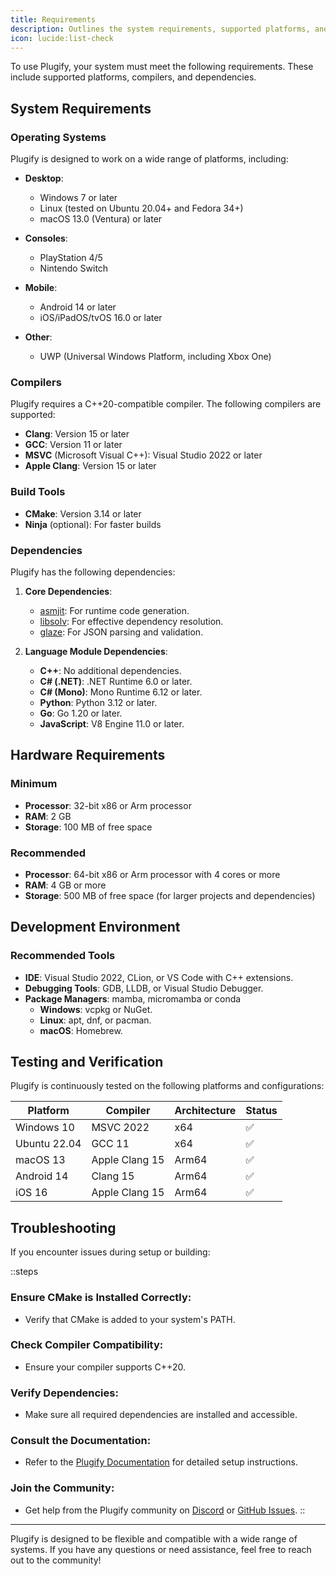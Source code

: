 ```yaml
---
title: Requirements
description: Outlines the system requirements, supported platforms, and dependencies needed!
icon: lucide:list-check
---
```


To use Plugify, your system must meet the following requirements. These include supported platforms, compilers, and dependencies.

## System Requirements

### Operating Systems
Plugify is designed to work on a wide range of platforms, including:

- **Desktop**:
    - Windows 7 or later
    - Linux (tested on Ubuntu 20.04+ and Fedora 34+)
    - macOS 13.0 (Ventura) or later

- **Consoles**:
    - PlayStation 4/5
    - Nintendo Switch

- **Mobile**:
    - Android 14 or later
    - iOS/iPadOS/tvOS 16.0 or later

- **Other**:
    - UWP (Universal Windows Platform, including Xbox One)

### Compilers
Plugify requires a C++20-compatible compiler. The following compilers are supported:

- **Clang**: Version 15 or later
- **GCC**: Version 11 or later
- **MSVC** (Microsoft Visual C++): Visual Studio 2022 or later
- **Apple Clang**: Version 15 or later

### Build Tools
- **CMake**: Version 3.14 or later
- **Ninja** (optional): For faster builds

### Dependencies
Plugify has the following dependencies:

1. **Core Dependencies**:
    - [asmjit](https://github.com/asmjit/asmjit): For runtime code generation.
    - [libsolv](https://github.com/openSUSE/libsolv): For effective dependency resolution.
    - [glaze](https://github.com/stephenberry/glaze): For JSON parsing and validation.

2. **Language Module Dependencies**:
    - **C++**: No additional dependencies.
    - **C# (.NET)**: .NET Runtime 6.0 or later.
    - **C# (Mono)**: Mono Runtime 6.12 or later.
    - **Python**: Python 3.12 or later.
    - **Go**: Go 1.20 or later.
    - **JavaScript**: V8 Engine 11.0 or later.

## Hardware Requirements

### Minimum
- **Processor**: 32-bit x86 or Arm processor
- **RAM**: 2 GB
- **Storage**: 100 MB of free space

### Recommended
- **Processor**: 64-bit x86 or Arm processor with 4 cores or more
- **RAM**: 4 GB or more
- **Storage**: 500 MB of free space (for larger projects and dependencies)

## Development Environment

### Recommended Tools
- **IDE**: Visual Studio 2022, CLion, or VS Code with C++ extensions.
- **Debugging Tools**: GDB, LLDB, or Visual Studio Debugger.
- **Package Managers**: mamba, micromamba or conda
    - **Windows**: vcpkg or NuGet.
    - **Linux**: apt, dnf, or pacman.
    - **macOS**: Homebrew.

## Testing and Verification

Plugify is continuously tested on the following platforms and configurations:

| Platform       | Compiler       | Architecture | Status |
|----------------|----------------|--------------|--------|
| Windows 10     | MSVC 2022      | x64          | ✅     |
| Ubuntu 22.04   | GCC 11         | x64          | ✅     |
| macOS 13       | Apple Clang 15 | Arm64        | ✅     |
| Android 14     | Clang 15       | Arm64        | ✅     |
| iOS 16         | Apple Clang 15 | Arm64        | ✅     |

## Troubleshooting

If you encounter issues during setup or building:

::steps
### **Ensure CMake is Installed Correctly**:
- Verify that CMake is added to your system's PATH.

### **Check Compiler Compatibility**:
- Ensure your compiler supports C++20.

### **Verify Dependencies**:
- Make sure all required dependencies are installed and accessible.

### **Consult the Documentation**:
- Refer to the [Plugify Documentation](https://untrustedmodders.github.io/plugify) for detailed setup instructions.

### **Join the Community**:
- Get help from the Plugify community on [Discord](https://discord.gg/untrustedmodders) or [GitHub Issues](https://github.com/untrustedmodders/plugify/issues).
::

---

Plugify is designed to be flexible and compatible with a wide range of systems. If you have any questions or need assistance, feel free to reach out to the community!
